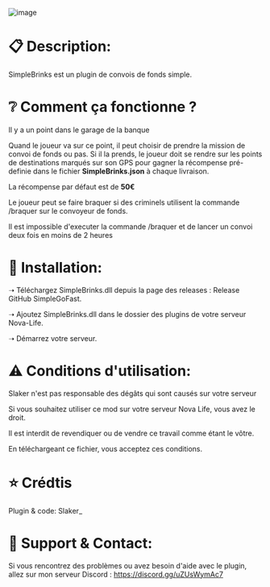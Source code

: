 ![image](https://github.com/SlakerDev/SimpleBrinks/assets/113236981/f2aeda2d-019a-4274-903c-2d58c37ca07b)



# 📋 Description:
SimpleBrinks est un plugin de convois de fonds simple.


# ❔ Comment ça fonctionne ?
Il y a un point dans le garage de la banque

Quand le joueur va sur ce point, il peut choisir de prendre la mission de convoi de fonds ou pas. Si il la prends, le joueur doit se rendre sur les points de destinations marqués sur son GPS pour gagner la récompense pré-definie dans le fichier **SimpleBrinks.json** à chaque livraison.

La récompense par défaut est de **50€**

Le joueur peut se faire braquer si des criminels utilisent la commande /braquer sur le convoyeur de fonds.

Il est impossible d'executer la commande /braquer et de lancer un convoi deux fois en moins de 2 heures

# 📁 Installation:
➝ Téléchargez SimpleBrinks.dll depuis la page des releases : Release GitHub SimpleGoFast.

➝ Ajoutez SimpleBrinks.dll dans le dossier des plugins de votre serveur Nova-Life.

➝ Démarrez votre serveur.

# ⚠ Conditions d'utilisation:
Slaker n'est pas responsable des dégâts qui sont causés sur votre serveur

Si vous souhaitez utiliser ce mod sur votre serveur Nova Life, vous avez le droit.

Il est interdit de revendiquer ou de vendre ce travail comme étant le vôtre.

En téléchargeant ce fichier, vous acceptez ces conditions.

# ⭐ Crédtis
Plugin & code: Slaker_

# 🔌 Support & Contact:
Si vous rencontrez des problèmes ou avez besoin d'aide avec le plugin, allez sur mon serveur Discord : https://discord.gg/uZUsWymAc7
